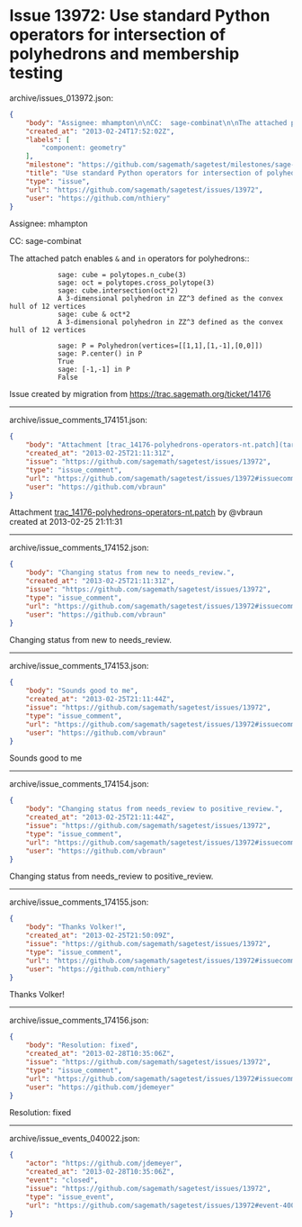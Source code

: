 # Issue 13972: Use standard Python operators for intersection of polyhedrons and membership testing

archive/issues_013972.json:
```json
{
    "body": "Assignee: mhampton\n\nCC:  sage-combinat\n\nThe attached patch enables ``&`` and ``in`` operators for polyhedrons::\n\n```\n            sage: cube = polytopes.n_cube(3)\n            sage: oct = polytopes.cross_polytope(3)\n            sage: cube.intersection(oct*2)\n            A 3-dimensional polyhedron in ZZ^3 defined as the convex hull of 12 vertices\n            sage: cube & oct*2\n            A 3-dimensional polyhedron in ZZ^3 defined as the convex hull of 12 vertices\n```\n\n```\n            sage: P = Polyhedron(vertices=[[1,1],[1,-1],[0,0]])\n            sage: P.center() in P\n            True\n            sage: [-1,-1] in P\n            False\n```\n\nIssue created by migration from https://trac.sagemath.org/ticket/14176\n\n",
    "created_at": "2013-02-24T17:52:02Z",
    "labels": [
        "component: geometry"
    ],
    "milestone": "https://github.com/sagemath/sagetest/milestones/sage-5.8",
    "title": "Use standard Python operators for intersection of polyhedrons and membership testing",
    "type": "issue",
    "url": "https://github.com/sagemath/sagetest/issues/13972",
    "user": "https://github.com/nthiery"
}
```
Assignee: mhampton

CC:  sage-combinat

The attached patch enables ``&`` and ``in`` operators for polyhedrons::

```
            sage: cube = polytopes.n_cube(3)
            sage: oct = polytopes.cross_polytope(3)
            sage: cube.intersection(oct*2)
            A 3-dimensional polyhedron in ZZ^3 defined as the convex hull of 12 vertices
            sage: cube & oct*2
            A 3-dimensional polyhedron in ZZ^3 defined as the convex hull of 12 vertices
```

```
            sage: P = Polyhedron(vertices=[[1,1],[1,-1],[0,0]])
            sage: P.center() in P
            True
            sage: [-1,-1] in P
            False
```

Issue created by migration from https://trac.sagemath.org/ticket/14176





---

archive/issue_comments_174151.json:
```json
{
    "body": "Attachment [trac_14176-polyhedrons-operators-nt.patch](tarball://root/attachments/some-uuid/ticket14176/trac_14176-polyhedrons-operators-nt.patch) by @vbraun created at 2013-02-25 21:11:31",
    "created_at": "2013-02-25T21:11:31Z",
    "issue": "https://github.com/sagemath/sagetest/issues/13972",
    "type": "issue_comment",
    "url": "https://github.com/sagemath/sagetest/issues/13972#issuecomment-174151",
    "user": "https://github.com/vbraun"
}
```

Attachment [trac_14176-polyhedrons-operators-nt.patch](tarball://root/attachments/some-uuid/ticket14176/trac_14176-polyhedrons-operators-nt.patch) by @vbraun created at 2013-02-25 21:11:31



---

archive/issue_comments_174152.json:
```json
{
    "body": "Changing status from new to needs_review.",
    "created_at": "2013-02-25T21:11:31Z",
    "issue": "https://github.com/sagemath/sagetest/issues/13972",
    "type": "issue_comment",
    "url": "https://github.com/sagemath/sagetest/issues/13972#issuecomment-174152",
    "user": "https://github.com/vbraun"
}
```

Changing status from new to needs_review.



---

archive/issue_comments_174153.json:
```json
{
    "body": "Sounds good to me",
    "created_at": "2013-02-25T21:11:44Z",
    "issue": "https://github.com/sagemath/sagetest/issues/13972",
    "type": "issue_comment",
    "url": "https://github.com/sagemath/sagetest/issues/13972#issuecomment-174153",
    "user": "https://github.com/vbraun"
}
```

Sounds good to me



---

archive/issue_comments_174154.json:
```json
{
    "body": "Changing status from needs_review to positive_review.",
    "created_at": "2013-02-25T21:11:44Z",
    "issue": "https://github.com/sagemath/sagetest/issues/13972",
    "type": "issue_comment",
    "url": "https://github.com/sagemath/sagetest/issues/13972#issuecomment-174154",
    "user": "https://github.com/vbraun"
}
```

Changing status from needs_review to positive_review.



---

archive/issue_comments_174155.json:
```json
{
    "body": "Thanks Volker!",
    "created_at": "2013-02-25T21:50:09Z",
    "issue": "https://github.com/sagemath/sagetest/issues/13972",
    "type": "issue_comment",
    "url": "https://github.com/sagemath/sagetest/issues/13972#issuecomment-174155",
    "user": "https://github.com/nthiery"
}
```

Thanks Volker!



---

archive/issue_comments_174156.json:
```json
{
    "body": "Resolution: fixed",
    "created_at": "2013-02-28T10:35:06Z",
    "issue": "https://github.com/sagemath/sagetest/issues/13972",
    "type": "issue_comment",
    "url": "https://github.com/sagemath/sagetest/issues/13972#issuecomment-174156",
    "user": "https://github.com/jdemeyer"
}
```

Resolution: fixed



---

archive/issue_events_040022.json:
```json
{
    "actor": "https://github.com/jdemeyer",
    "created_at": "2013-02-28T10:35:06Z",
    "event": "closed",
    "issue": "https://github.com/sagemath/sagetest/issues/13972",
    "type": "issue_event",
    "url": "https://github.com/sagemath/sagetest/issues/13972#event-40022"
}
```
